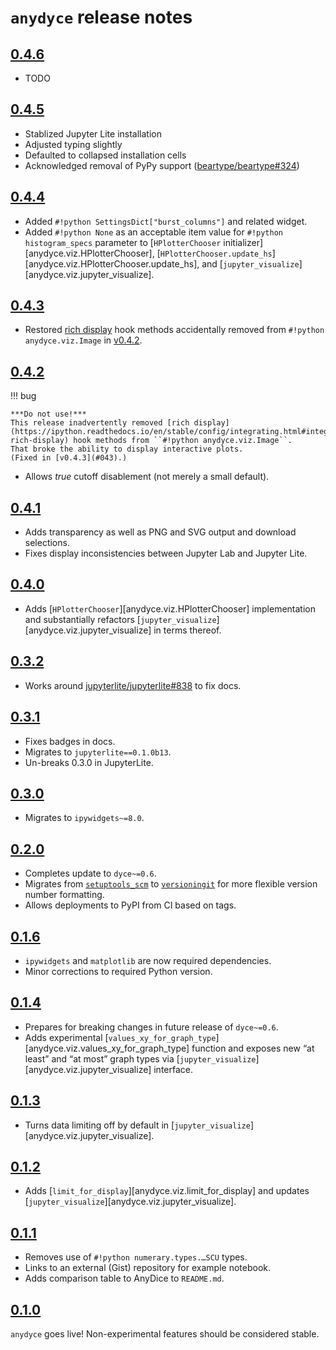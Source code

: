 <!---
  Copyright and other protections apply. Please see the accompanying LICENSE file for
  rights and restrictions governing use of this software. All rights not expressly
  waived or licensed are reserved. If that file is missing or appears to be modified
  from its original, then please contact the author before viewing or using this
  software in any capacity.

  !!!!!!!!!!!!!!!!!!!!!!!!!!!!!!!!!!!!!!!!!!!!!!!!!!!!!!!!!!!!!!!!!!!!
  !!!!!!!!!!!!!!! IMPORTANT: READ THIS BEFORE EDITING! !!!!!!!!!!!!!!!
  !!!!!!!!!!!!!!!!!!!!!!!!!!!!!!!!!!!!!!!!!!!!!!!!!!!!!!!!!!!!!!!!!!!!
  Please keep each sentence on its own unwrapped line.
  It looks like crap in a text editor, but it has no effect on rendering, and it allows much more useful diffs.
  Thank you!
-->

# ``anydyce`` release notes

## [0.4.6](https://github.com/posita/anydyce/releases/tag/v0.4.6)

* TODO

## [0.4.5](https://github.com/posita/anydyce/releases/tag/v0.4.5)

* Stablized Jupyter Lite installation
* Adjusted typing slightly
* Defaulted to collapsed installation cells
* Acknowledged removal of PyPy support ([beartype/beartype#324](https://github.com/beartype/beartype/issues/324))

## [0.4.4](https://github.com/posita/anydyce/releases/tag/v0.4.4)

* Added ``#!python SettingsDict["burst_columns"]`` and related widget.
* Added ``#!python None`` as an acceptable item value for ``#!python histogram_specs`` parameter to [``HPlotterChooser`` initializer][anydyce.viz.HPlotterChooser], [``HPlotterChooser.update_hs``][anydyce.viz.HPlotterChooser.update_hs], and [``jupyter_visualize``][anydyce.viz.jupyter_visualize].

## [0.4.3](https://github.com/posita/anydyce/releases/tag/v0.4.3)

* Restored [rich display](https://ipython.readthedocs.io/en/stable/config/integrating.html#integrating-rich-display) hook methods accidentally removed from ``#!python anydyce.viz.Image`` in [v0.4.2](#042).

## [0.4.2](https://github.com/posita/anydyce/releases/tag/v0.4.2)

!!! bug

    ***Do not use!***
    This release inadvertently removed [rich display](https://ipython.readthedocs.io/en/stable/config/integrating.html#integrating-rich-display) hook methods from ``#!python anydyce.viz.Image``.
    That broke the ability to display interactive plots.
    (Fixed in [v0.4.3](#043).)

* Allows *true* cutoff disablement (not merely a small default).

## [0.4.1](https://github.com/posita/anydyce/releases/tag/v0.4.1)

* Adds transparency as well as PNG and SVG output and download selections.
* Fixes display inconsistencies between Jupyter Lab and Jupyter Lite.

## [0.4.0](https://github.com/posita/anydyce/releases/tag/v0.4.0)

* Adds [``HPlotterChooser``][anydyce.viz.HPlotterChooser] implementation and substantially refactors [``jupyter_visualize``][anydyce.viz.jupyter_visualize] in terms thereof.

## [0.3.2](https://github.com/posita/anydyce/releases/tag/v0.3.2)

* Works around [jupyterlite/jupyterlite#838](https://github.com/jupyterlite/jupyterlite/issues/838) to fix docs.

## [0.3.1](https://github.com/posita/anydyce/releases/tag/v0.3.1)

* Fixes badges in docs.
* Migrates to ``jupyterlite==0.1.0b13``.
* Un-breaks 0.3.0 in JupyterLite.

## [0.3.0](https://github.com/posita/anydyce/releases/tag/v0.3.0)

* Migrates to ``ipywidgets~=8.0``.

## [0.2.0](https://github.com/posita/anydyce/releases/tag/v0.2.0)

* Completes update to ``dyce~=0.6``.
* Migrates from [``setuptools_scm``](https://pypi.org/project/setuptools-scm/) to [``versioningit``](https://pypi.org/project/versioningit/) for more flexible version number formatting.
* Allows deployments to PyPI from CI based on tags.

## [0.1.6](https://github.com/posita/anydyce/releases/tag/v0.1.6)

* ``ipywidgets`` and ``matplotlib`` are now required dependencies.
* Minor corrections to required Python version.

## [0.1.4](https://github.com/posita/anydyce/releases/tag/v0.1.4)

* Prepares for breaking changes in future release of ``dyce~=0.6``.
* Adds experimental [``values_xy_for_graph_type``][anydyce.viz.values_xy_for_graph_type] function and exposes new “at least” and “at most” graph types via [``jupyter_visualize``][anydyce.viz.jupyter_visualize] interface.

## [0.1.3](https://github.com/posita/anydyce/releases/tag/v0.1.3)

* Turns data limiting off by default in [``jupyter_visualize``][anydyce.viz.jupyter_visualize].

## [0.1.2](https://github.com/posita/anydyce/releases/tag/v0.1.2)

* Adds [``limit_for_display``][anydyce.viz.limit_for_display] and updates [``jupyter_visualize``][anydyce.viz.jupyter_visualize].

## [0.1.1](https://github.com/posita/anydyce/releases/tag/v0.1.1)

* Removes use of ``#!python numerary.types.…SCU`` types.
* Links to an external (Gist) repository for example notebook.
* Adds comparison table to AnyDice to ``README.md``.

## [0.1.0](https://github.com/posita/anydyce/releases/tag/v0.1.0)

``anydyce`` goes live!
Non-experimental features should be considered stable.
